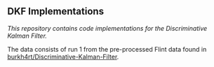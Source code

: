 
## DKF Implementations

*This repository contains code implementations for the Discriminative Kalman Filter.*

The data consists of run 1 from the pre-processed Flint data found in [burkh4rt/Discriminative-Kalman-Filter](https://github.com/burkh4rt/Discriminative-Kalman-Filter).
